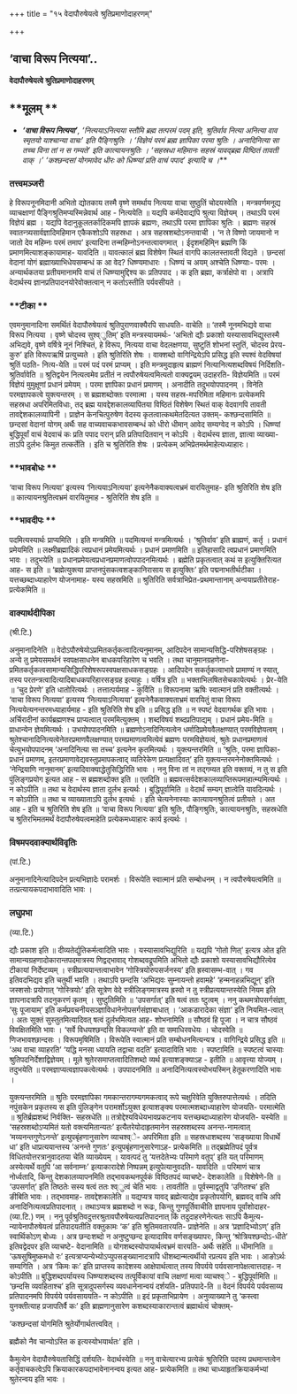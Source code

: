 +++
title = "१५ वेदापौरुषेयत्वे श्रुतिप्रमाणोदाहरणम्"

+++


## ‘वाचा विरूप नित्यया’..

**वेदापौरुषेयत्वे श्रुतिप्रमाणोदाहरणम्**

## **मूलम् **

- ***‘वाचा विरूप नित्यया’**, ‘नित्ययाऽनित्यया स्तौमि ब्रह्म तत्परमं पदम् इति, श्रुतिर्वाव नित्या अनित्या वाव स्मृतयो याश्चान्या वाचः’ इति पैङ्गिश्रुतिः । ‘विज्ञेयं परमं ब्रह्म ज्ञापिका परमा श्रुतिः । अनादिनित्या सा तच्च विना तां न स गम्यते’ इति कात्यायनश्रुतिः । ‘सहस्रधा महिमानः सहस्रं यावद्ब्रह्म विष्ठितं तावती वाक् ।’ ‘कश्छन्दसां योगमावेद धीरः को धिष्ण्यां प्रति वाचं पपाद’ इत्यादि च ।***

### **तत्त्वमञ्जरी**

हे विरूपनूनमिदानी अभितो द्योतकाय तस्मै वृष्णे समर्थाय नित्यया वाचा सुष्ठुतिं चोदयस्वेति । मन्त्रवर्णमनूद्य व्याचक्षाणां पैङ्गिश्रुतिमप्यस्मिन्नेवार्थ आह - नित्ययेति ॥ यद्यपि कर्मदेवाद्यपि श्रुत्या विज्ञेयम् । तथाऽपि परमं विज्ञेयं ब्रह्म । यद्यपि वेदानुकूलतर्कादिकमपि ज्ञापकं ब्रह्मणः, तथाऽपि परमा ज्ञापिका श्रुतिः । ब्रह्मणः सहस्रं स्वातन्त्र्यसार्वज्ञादिमहिमान एकैकशोऽपि सहस्रधा । अत्र सहस्रशब्दोऽनन्तवाची । ‘न ते विष्णो जायमानो न जातो देव महिम्नः परमं तमाप’ इत्यादिना तन्महिम्नोऽनन्तत्वावगमात् । ईदृशमहिमि्न ब्रह्मणि किं प्रमाणमित्याशङ्कायामाह- यावदिति ॥ यावत्कालं ब्रह्म विशेषेण स्थितं वागपि कालतस्तावती विद्यते । छन्दसां वेदानां योगं ब्रह्माख्याभिधेयसम्बन्धं क आ वेद? धिष्ण्यमाधारः । धिष्ण्यं च अयम् अश्चेति धिष्ण्याः- परमः । अन्यार्थकतया प्रतीयमानामपि वाचं तं धिष्ण्यामुद्दिश्य कः प्रतिपपाद । क इति ब्रह्मा, कर्त्राक्षेपो वा । अत्रापि वेदार्थस्य ज्ञानप्रतिपादनयोरेवोक्तत्वान् न कर्ताऽस्तीति पर्यवसीयते ।

### **टीका **

एवमनुमानादिना समर्थितं वेदापौरुषेयत्वं श्रुतिपुराणवाक्यैरपि साधयति- वाचेति ॥ ‘तस्मै नूनमभिद्यवे वाचा विरूप नित्यया । वृष्णे चोदस्व सुश्व्ुतिम्’ इति मन्त्रस्यायमर्थः- ‘अभितो द्यौः प्रकाशो यस्यासावभिद्युस्तस्मै अभिद्यवे, वृष्णे वर्षित्रे नूनं निश्चितं, हे विरूप, नित्यया वाचा वेदलक्षणया, सुष्टुतिं शोभनां स्तुतिं, चोदस्व प्रेरय- कुरु’ इति विरूपऋषिं प्रत्युच्यते । इति श्रुतिरिति शेषः । वाक्शब्दो वागिन्द्रियेऽपि प्रसिद्ध इति स्पश्वं वेदविषयां श्रुतिं पठति- नित्य-येति ॥ परमं पदं परमं प्राप्यम् । इति मन्त्रमुदाहृत्य ब्राह्मणं नित्यानित्यशब्दविषयं निर्दिशति- श्रुतिर्वावेति ॥ श्रुतिद्वयेन नित्यत्वमेव प्रतीतं न त्वपौरुषेयत्वमित्यतो वाक्यद्वयम् उदाहरति- विज्ञेयमिति ॥ परमं विज्ञेयं मुमुक्षूणां प्रधानं प्रमेयम् । परमा ज्ञापिका प्रधानं प्रमाणम् । अनादीति तदुभयोपपादनम् । विनेति परमज्ञापकत्वे युक्त्यन्तरम् । स ब्रह्मशब्दोक्तः परमात्मा । यस्य सहस्र-मपरिमिता महिमानः प्रत्येकमपि सहस्रधा अपरिमितविधाः, तद् ब्रह्म यावद्देशकालव्यापितया विष्ठितं विशेषेण स्थितं वाक् वेदवागपि तावती तावद्देशकालव्यापिनी । प्राज्ञेन केनचित्पुरुषेण वेदस्य कृतत्वात्कथमेतदित्यत उक्तम्- कश्छन्दसामिति ॥ छन्दसां वेदानां योगम् अर्थैः सह वाच्यवाचकभावसम्बन्धं को धीरो धीमान् आवेद सम्यग्वेद न कोऽपि । धिष्ण्यां बुद्धिपूर्वां वाचं वेदवाचं कः प्रति पपाद परान् प्रति प्रतिपादितवान् न कोऽपि । वेदार्थस्य ज्ञाता, ज्ञात्वा व्याख्या-ताऽपि दुर्लभः किमुत तत्कर्तेति । इति च श्रुतिरिति शेषः । प्रत्येकम् अभिप्रेतमर्थमाहेत्यध्याहारः।

### **भावबोधः **

‘वाचा विरूप नित्यया’ इत्यस्य ‘नित्ययाऽनित्यया’ इत्यनेनैकवाक्यत्वभ्रमं वारयितुमाह- इति श्रुतिरिति शेष इति ॥ कात्यायनश्रुतित्वभ्रमं वारयितुमाह - श्रुतिरिति शेष इति ॥

### **भावदीपः **

पदमित्यस्यार्थः प्राप्यमिति । इति मन्त्रमिति ॥ पदमित्यन्तं मन्त्रमित्यर्थः । ‘श्रुतिर्वाव’ इति ब्राह्मणं, कर्तृ । प्रधानं प्रमेयमिति ॥ लक्ष्मीब्रह्मादिकं त्वप्रधानं प्रमेयमित्यर्थः । प्रधानं प्रमाणमिति ॥ इतिहासादि त्वप्रधानं प्रमाणमिति भावः । तदुभयेति ॥ प्रधानप्रमेयत्वप्रधानप्रमाणत्वोपपादनमित्यर्थः । ब्रह्मेति प्रकृतत्वात् कथं स इत्युक्तिरित्यत आह- स इति ॥ ‘ब्रह्मेत्युक्त्या प्राप्तनपुंसकत्वशङ्कानिरासाय स इत्युक्तिः’ इति पद्मनाभतीर्थटीका । यत्तच्छब्दाध्याहारेण योजनामाह- यस्य सहस्रमिति ॥ श्रुतिरिति सर्वत्राभिप्रेत-प्रथमान्तानाम् अन्वयाप्रतीतेराह- प्रत्येकमिति ॥

### **वाक्यार्थदीपिका**

(श्री.टि.)

अनुमानादिनेति ॥ वेदोऽपौरुषेयोऽप्रमितकर्तृकत्वादित्यनुमानम्, आदिपदेन सामान्यसिद्धि-परिशेषसङ्ग्रहः । अन्ये तु प्रमेयसमर्थनं स्वपक्षसाधनेन बाधकपरिहारेण च भवति । तथा चानुमानग्रहणेना-प्रमितकर्तृकत्वसामान्यसिद्धिपरिशेषरूपस्वपक्षसाधकसङ्ग्रहः । आदिपदेन सकर्तृकत्वाभावे प्रामाण्यं न स्यात्, तस्य परतन्त्रत्वादित्यादिबाधकपरिहारसङ्ग्रह इत्याहुः । वर्षित्र इति ॥ भक्ताभिलषितसेचकायेत्यर्थः । प्रेर-येति ॥ ‘चुद प्रेरणे’ इति धातोरित्यर्थः । तत्तात्पर्यमाह - कुर्विति ॥ विरूपनामा ऋषिः स्वात्मानं प्रति वक्तीत्यर्थः । ‘वाचा विरूप नित्यया’ इत्यस्य ‘नित्ययाऽनित्यया’ इत्यनेनैकवाक्यताभ्रमं वारयितुं वाचा विरूप नित्ययेत्यनन्तरमध्याहार्यमाह - इति श्रुतिरिति शेष इति ॥ प्रसिद्ध इति ॥ न स्पष्टं वेदवागर्थक इति भावः । अर्चिरादीनां कार्यब्रह्मणश्च प्राप्यत्वात् परममित्युक्तम् । शब्दविषयं शब्दप्रतिपाद्यम् । प्रधानं प्रमेय-मिति ॥ प्राधान्येन ज्ञेयमित्यर्थः । उभयोपपादनमिति ॥ ब्रह्मणोऽनादिनित्यत्वेन धर्मादिप्रमेयवैलक्षण्यात् परमविज्ञेयत्वम् । श्रुतेश्चानादिनित्यत्वेनेतरप्रमाणवैलक्षण्यात् परमप्रमाणत्वमित्येवं ब्रह्मणः परमविज्ञेयत्वं, श्रुतेः प्रधानप्रमाणत्वं चेत्युभयोपपादनम् ‘अनादिनित्या सा तच्च’ इत्यनेन कृतमित्यर्थः । युक्त्यन्तरमिति ॥ ‘श्रुतिः, परमा ज्ञापिका- प्रधानं प्रमाणम्, इतरप्रमाणावेद्यवस्तुप्रमापकत्वाद् व्यतिरेकेण प्रत्यक्षादिवत्’ इति युक्त्यन्तरमनेनोक्तमित्यर्थः । ‘नेन्द्रियाणि नानुमानम्’ इत्यादिवाक्याद्धेतुसिद्धिरिति भावः । ननु विना तां न तद्गम्यत इति वक्तव्यं, न तु स इति पुंलिङ्गप्रयोग इत्यत आह - स ब्रह्मशब्दोक्त इति ॥ एतदिति ॥ ब्रह्मवत्सर्वदेशकालव्याप्तिरूपमाहात्म्यमित्यर्थः । न कोऽपीति ॥ तथा च वेदार्थस्य ज्ञाता दुर्लभ इत्यर्थः । बुद्धिपूर्वामिति ॥ वेदार्थं सम्यग् ज्ञात्वेति यावदित्यर्थः । न कोऽपीति ॥ तथा च व्याख्याताऽपि दुर्लभ इत्यर्थः । इति चेत्यनेनास्याः कात्यायनश्रुतित्वं प्रतीयते । अत आह - इति च श्रुतिरिति शेष इति ॥ ‘वाचा विरूप नित्यया’ इति श्रुतिः, पौङ्गिश्रुतिः, कात्यायनश्रुतिः, सहस्रधेति च श्रुतिरभिमतमर्थं वेदापौरुषेयत्वमाहेति प्रत्येकमध्याहारः कार्य इत्यर्थः ।

### **विषमपदवाक्यार्थविवृतिः**

(पां.टि.)

अनुमानादिनेत्यादिपदेन प्रत्यभिज्ञादेः परामर्शः । विरूपेति स्वात्मानं प्रति सम्बोधनम् । न त्वपौरुषेयत्वमिति ॥ तत्प्रत्यायकपदाभावादिति भावः ।

### **लघुप्रभा**

(व्या.टि.)

द्यौः प्रकाश इति ॥ दीव्यतेर्द्युतिकर्मत्वादिति भावः । यस्यासावभिद्युरिति ॥ यद्यपि ‘गोतो णित्’ इत्यत्र ओत इति सामान्यग्रहणादोकारान्तपदमात्रस्य णिद्वद्भावाद् गोशब्दवद्रूपमिति अभितो द्यौः प्रकाशो यस्यासावभिद्यौरित्येव टीकायां निर्देष्टव्यम् । स्त्रीप्रत्ययान्तत्वाभावेन ‘गोस्त्रियोरुपसर्जनस्य’ इति ह्रस्वासम्भ-वात् । गव इतिवदभिद्यव इति चतुर्थी भवति । तथाऽपि छन्दसि ‘अभिद्यवः सुम्नायन्तो हवामहे’ ‘हन्मनाहन्नभिद्यून्’ इति जस्शसोः प्रयोगात् ‘गोस्त्रियोः’ इति सूत्रेण वेदे स्त्रीलिङ्गमात्रस्य ह्रस्वो न तु स्त्रीप्रत्ययान्तस्येति नियम इति ज्ञापनादत्रापि तदनुकरणं कृतम् । सुष्टुतिमिति ॥ ‘उपसर्गात्’ इति षत्वं ततः ष्टुत्वम् । ननु कथमत्रोपसर्गसंज्ञा, ‘सुः पूजायाम्’ इति कर्मप्रवचनीयसञ्ज्ञाविधानेनोपसर्गसंज्ञाबाधात् । ‘आकडारादेका संज्ञा’ इति नियमित-त्वात् । अतः सूक्तं सुस्तुतमित्यादिवत् षत्वं दुर्लभमित्यत आह- शोभनामिति ॥ सौष्ठवं हि पूजा । न चात्र सौष्ठवं विवक्षितमिति भावः । ‘सर्वे विधयश्छन्दसि विकल्प्यन्ते’ इति वा समाधिरवधेयः । चोदस्वेति ॥ णिजभावश्छान्दसः । विरूपमृषिमिति । विरूपेति स्वात्मानं प्रति सम्बोधनमित्यन्यत्र । वागिन्द्रिये प्रसिद्ध इति ॥ ‘अथ वाचा व्याहरति’ ‘यद्धि मनसा ध्यायति तद्वाचा वदति’ इत्यादाविति भावः । स्पष्टामिति ॥ स्पष्टत्वं चास्याः श्रुतिपदनिर्देशाद्विज्ञेयम् । मूले श्रुतेरसमाप्तत्वादितिशब्दो व्यर्थ इत्याशङ्क्याऽह - इतीति ॥ आवृत्त्या योज्यम् । तदुभयेति ॥ परमज्ञाप्यत्वज्ञापकत्वेत्यर्थः । उपपादनमिति ॥ अनादिनित्यत्वस्योभयस्मिन् हेतूकरणादिति भावः ।

युक्त्यन्तरमिति ॥ श्रुतिः परमज्ञापिका गमकान्तरागम्यगमकत्वाद् रूपे चक्षुरिवेति युक्तिरुपात्तेत्यर्थः । तदिति नपुंसकेन प्रकृतस्य स इति पुंलिङ्गेन परामर्शोऽयुक्त इत्याशङ्क्य परमात्मशब्दाध्याहारेण योजयति- परमात्मेति ॥ श्रुतिर्ब्रह्मशब्दं निर्वक्ति- सहस्रधेति ॥ तत्रोद्देश्यविधेयभावप्रकटनाय यत्तच्छब्दाध्याहारेण योजयति- यस्येति ॥ ‘सहस्रशब्दोऽप्यमितं यतो वक्त्यमितान्यतः’ इत्यैतरेयोदाहृतमानेन सहस्रशब्दस्य अनन्त-नामत्वात् ‘मय्यनन्तगुणेऽनन्ते’ इत्युपबृंहणानुसारेण व्याचश्व्े- अपरिमिता इति ॥ सहस्रधाशब्दस्य ‘सङ्ख्याया विधार्थे धा’ इति धाप्रत्ययान्तस्य ‘अनन्ते गुणतः’ इत्युपबृंहणानुसारेणाऽह- प्रत्येकमिति ॥ तद्ब्रह्मेतिपदं पूर्वत्र विधितयोत्तरत्रानुवादतया चेति व्याख्येयम् । यावत्पदं तु ‘यत्तदेतेभ्यः परिमाणे वतुप्’ इति यत् परिमाणम् अस्येत्यर्थे वतुपि ‘आ सर्वनाम्नः’ इत्याकारादेशे निष्पन्नम् इत्युपेत्यानुवदति- यावदिति ॥ परिमाणं चात्र नोर्ध्वतादि, किन्तु देशकालव्यापनमिति तद्भावकथनपूर्वकं विष्ठितपदं व्याचष्टे- देशकालेति ॥ विशेषेणे-ति ॥ ‘उपसर्गात्’ इति तिष्ठतेः सस्य षत्वं ततः श्व्ुत्वं चेति भावः । तावतीति ॥ पूर्वस्माद्वतुपि ‘उगितश्च’ इति ङीबिति भावः । तद्भावमाह- तावद्देशकालेति ॥ यद्यप्यत्र यावद् ब्रह्मेत्याद्येव प्रकृतोपयोगि, ब्रह्मवद् वाचि अपि अनादिनित्यत्वप्रतिपादनात् । तथाऽप्यत्र ब्रह्मशब्दो न रूढः, किन्तु गुणपूर्तिवाचीति ज्ञापनाय पूर्वांशोदाहर-(व्या.टि.) णम् । ननु पूर्वश्रुतिवदुत्तरश्रुतावपौरुषेयत्वप्रतिपादनात् किं तदुदाहरणेनेत्यतः साऽपि कैमुत्य-न्यायेनापौरुषेयत्वं प्रतिपादयतीति वक्तुकामः ‘क’ इति श्रुतिमवतारयति- प्राज्ञेनेति ॥ अत्र ‘प्रज्ञादिभ्योऽण्’ इति स्वार्थिकोऽण् बोध्यः । अत्र छन्दःशब्दो न अनुष्टुप्छन्द इत्यादाविव वर्णसङ्ख्यापरः, किन्तु ‘श्रोत्रियश्छन्दोऽ-धीते’ इतिवद्वेदपर इति व्याचष्टे- वेदानामिति ॥ योगशब्दस्योपायार्थत्वभ्रमं वारयति- अर्थैः सहेति ॥ धीमानिति ॥ ‘ऊषसुषिमुष्कमधो रः’ इत्यत्राप्यन्येभ्योऽप्युपसङ्ख्यानादत्रापि धीशब्दान्मत्वर्थीयो रप्रत्यय इति भावः । आङोऽर्थः सम्यगिति । अत्र ‘किमः कः’ इति प्राप्तस्य कादेशस्य आक्षेपार्थत्वात् तस्य विपर्यये पर्यवसानापेक्षत्वात्तदाह- न कोऽपीति ॥ बुद्धिशब्दपर्यायस्य धिष्ण्याशब्दस्य तत्पूर्विकायां वाचि लक्षणां मत्वा व्याचश्व्े - बुद्धिपूर्वामिति ॥ ‘छन्दसि व्यवहिताश्च’ इति सूत्रादुपसर्गस्य व्यवधानेनान्वयं दर्शयति- प्रतिपपादे-ति ॥ वेदनं विपर्यये पर्यवसाय्य प्रतिपादनमपि विपर्यये पर्यवसाययति- न कोऽपीति ॥ इदं प्रकृताभिप्रायेण । अनुव्याख्याने तु ‘कस्त्वा युनक्तीत्याह प्रजापतिर्वै कः’ इति ब्राह्मणानुसारेण कशब्दस्याकारान्तत्वं ब्रह्मार्थत्वं चोक्तम्-

‘कश्छन्दसां योगमिति श्रुतेर्योगार्थतत्त्ववित् ।

ब्रह्मैको नैव चान्योऽस्ति क इत्यस्योभयार्थतः’ इति ।

कैमुत्येन वेदापौरुषेयतासिद्धिं दर्शयति- वेदार्थस्येति ॥ ननु वाचेत्यारभ्य प्रत्येकं श्रुतिरिति पदस्य प्रथमान्तत्वेन कर्तृवाचकत्वेऽपि क्रियाकारकपदाभावेनानन्वय इत्यत आह- प्रत्येकमिति ॥ तथा चाध्याहृतक्रियाकर्मभ्यां श्रुतेरन्वय इति भावः ।

